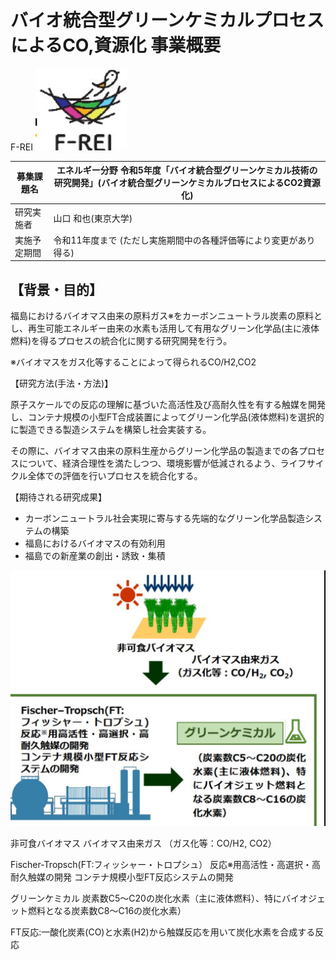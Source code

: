 # バイオ統合型グリーンケミカルプロセスによるCO,資源化 事業概要

F-REI
![](_page_0_Picture_1.jpeg)

|募集課題名|エネルギー分野 令和5年度「バイオ統合型グリーンケミカル技術の研究開発」(バイオ統合型グリーンケミカルブロセスによるCO2資源化)|
|---|---|
|研究実施者|山口 和也(東京大学)|
|実施予定期間 |令和11年度まで (ただし実施期間中の各種評価等により変更があり得る)|

## 【背景・目的】

福島におけるバイオマス由来の原料ガス※をカーボンニュートラル炭素の原料とし、再生可能エネルギー由来の水素も活用して有用なグリーン化学品(主に液体燃料)を得るプロセスの統合化に関する研究開発を行う。

※バイオマスをガス化等することによって得られるCO/H2,CO2

【研究方法(手法・方法)】

原子スケールでの反応の理解に基づいた高活性及び高耐久性を有する触媒を開発し、コンテナ規模の小型FT合成装置によってグリーン化学品(液体燃料)を選択的に製造できる製造システムを構築し社会実装する。

その際に、バイオマス由来の原料生産からグリーン化学品の製造までの各プロセスについて、経済合理性を満たしつつ、環境影響が低減されるよう、ライフサイクル全体での評価を行いプロセスを統合化する。

【期待される研究成果】

- カーボンニュートラル社会実現に寄与する先端的なグリーン化学品製造システムの構築
- 福島におけるバイオマスの有効利用
- 福島での新産業の創出・誘致・集積

![](_page_0_Figure_15.jpeg)

非可食バイオマス
バイオマス由来ガス
（ガス化等：CO/H2, CO2）

Fischer-Tropsch(FT:フィッシャー・トロプシュ）
反応※用高活性・高選択・高耐久触媒の開発
コンテナ規模小型FT反応システムの開発

グリーンケミカル
炭素数C5～C20の炭化水素（主に液体燃料）、特にバイオジェット燃料となる炭素数C8～C16の炭化水素）

FT反応:一酸化炭素(CO)と水素(H2)から触媒反応を用いて炭化水素を合成する反応
